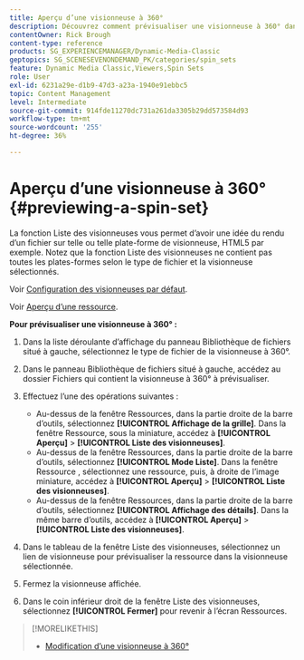 ```yaml
---
title: Aperçu d’une visionneuse à 360°
description: Découvrez comment prévisualiser une visionneuse à 360° dans Adobe Dynamic Media Classic.
contentOwner: Rick Brough
content-type: reference
products: SG_EXPERIENCEMANAGER/Dynamic-Media-Classic
geptopics: SG_SCENESEVENONDEMAND_PK/categories/spin_sets
feature: Dynamic Media Classic,Viewers,Spin Sets
role: User
exl-id: 6231a29e-d1b9-47d3-a23a-1940e91ebbc5
topic: Content Management
level: Intermediate
source-git-commit: 914fde11270dc731a261da3305b29dd573584d93
workflow-type: tm+mt
source-wordcount: '255'
ht-degree: 36%

---
```


# Aperçu d’une visionneuse à 360°{#previewing-a-spin-set}

La fonction Liste des visionneuses vous permet d’avoir une idée du rendu d’un fichier sur telle ou telle plate-forme de visionneuse, HTML5 par exemple. Notez que la fonction Liste des visionneuses ne contient pas toutes les plates-formes selon le type de fichier et la visionneuse sélectionnés.

Voir [Configuration des visionneuses par défaut](application-setup.md#configuring_default_viewers).

Voir [Aperçu d’une ressource](previewing-asset.md#previewing_an_asset).

**Pour prévisualiser une visionneuse à 360° :**

1. Dans la liste déroulante d’affichage du panneau Bibliothèque de fichiers situé à gauche, sélectionnez le type de fichier de la visionneuse à 360°.
1. Dans le panneau Bibliothèque de fichiers situé à gauche, accédez au dossier Fichiers qui contient la visionneuse à 360° à prévisualiser.
1. Effectuez l’une des opérations suivantes :

   * Au-dessus de la fenêtre Ressources, dans la partie droite de la barre d’outils, sélectionnez **[!UICONTROL Affichage de la grille]**. Dans la fenêtre Ressource, sous la miniature, accédez à **[!UICONTROL Aperçu]** > **[!UICONTROL Liste des visionneuses]**.
   * Au-dessus de la fenêtre Ressources, dans la partie droite de la barre d’outils, sélectionnez **[!UICONTROL Mode Liste]**. Dans la fenêtre Ressource , sélectionnez une ressource, puis, à droite de l’image miniature, accédez à **[!UICONTROL Aperçu]** > **[!UICONTROL Liste des visionneuses]**.
   * Au-dessus de la fenêtre Ressources, dans la partie droite de la barre d’outils, sélectionnez **[!UICONTROL Affichage des détails]**. Dans la même barre d’outils, accédez à **[!UICONTROL Aperçu]** > **[!UICONTROL Liste des visionneuses]**.

1. Dans le tableau de la fenêtre Liste des visionneuses, sélectionnez un lien de visionneuse pour prévisualiser la ressource dans la visionneuse sélectionnée.
1. Fermez la visionneuse affichée.
1. Dans le coin inférieur droit de la fenêtre Liste des visionneuses, sélectionnez **[!UICONTROL Fermer]** pour revenir à l’écran Ressources.

>[!MORELIKETHIS]
>
>* [Modification d’une visionneuse à 360°](creating-spin-set.md#editing-a-spin-set)
